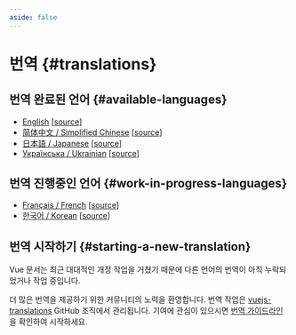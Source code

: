 ```yaml
---
aside: false
---
```


# 번역 {#translations}

## 번역 완료된 언어 {#available-languages}

- [English](https://vuejs.org/) [[source](https://github.com/vuejs/docs)]
- [简体中文 / Simplified Chinese](https://cn.vuejs.org/) [[source](https://github.com/vuejs-translations/docs-zh-cn)]
- [日本語 / Japanese](https://ja.vuejs.org/) [[source](https://github.com/vuejs-translations/docs-ja)]
- [Українська / Ukrainian](https://ua.vuejs.org) [[source](https://github.com/vuejs-translations/docs-ua)]

## 번역 진행중인 언어 {#work-in-progress-languages}

- [Français / French](https://fr.vuejs.org) [[source](https://github.com/vuejs-translations/docs-fr)]
- [한국어 / Korean](http://v3-docs.vuejs-korea.org) [[source](https://github.com/vuejs-kr/docs)]

## 번역 시작하기 {#starting-a-new-translation}

Vue 문서는 최근 대대적인 개정 작업을 거쳤기 때문에 다른 언어의 번역이 아직 누락되었거나 작업 중입니다.

더 많은 번역을 제공하기 위한 커뮤니티의 노력을 환영합니다. 번역 작업은 [vuejs-translations](https://github.com/vuejs-translations/) GitHub 조직에서 관리됩니다. 기여에 관심이 있으시면 [번역 가이드라인](https://github.com/vuejs-translations/guidelines/blob/main/README.md)을 확인하여 시작하세요.
